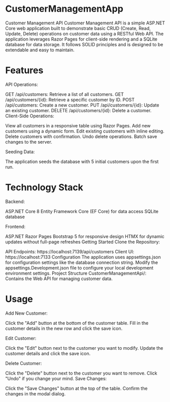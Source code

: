 # CustomerManagementApp


Customer Management API
Customer Management API is a simple ASP.NET Core web application built to demonstrate basic CRUD (Create, Read, Update, Delete) operations on customer data using a RESTful Web API. The application leverages Razor Pages for client-side rendering and a SQLite database for data storage. It follows SOLID principles and is designed to be extendable and easy to maintain.

# Features

API Operations:

GET /api/customers: Retrieve a list of all customers.
GET /api/customers/{id}: Retrieve a specific customer by ID.
POST /api/customers: Create a new customer.
PUT /api/customers/{id}: Update an existing customer.
DELETE /api/customers/{id}: Delete a customer.
Client-Side Operations:

View all customers in a responsive table using Razor Pages.
Add new customers using a dynamic form.
Edit existing customers with inline editing.
Delete customers with confirmation.
Undo delete operations.
Batch save changes to the server.

Seeding Data:

The application seeds the database with 5 initial customers upon the first run.

# Technology Stack

Backend:

ASP.NET Core 8
Entity Framework Core (EF Core) for data access
SQLite database

Frontend:

ASP.NET Razor Pages
Bootstrap 5 for responsive design
HTMX for dynamic updates without full-page refreshes
Getting Started
Clone the Repository:

API Endpoints: https://localhost:7139/api/customers
Client UI: https://localhost:7133
Configuration
The application uses appsettings.json for configuration settings like the database connection string.
Modify the appsettings.Development.json file to configure your local development environment settings.
Project Structure
CustomerManagementApi/: Contains the Web API for managing customer data.


# Usage
Add New Customer:

Click the "Add" button at the bottom of the customer table.
Fill in the customer details in the new row and click the save icon.

Edit Customer:

Click the "Edit" button next to the customer you want to modify.
Update the customer details and click the save icon.

Delete Customer:

Click the "Delete" button next to the customer you want to remove.
Click "Undo" if you change your mind.
Save Changes:


Click the "Save Changes" button at the top of the table.
Confirm the changes in the modal dialog.
